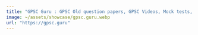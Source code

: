 ```yaml
---
title: "GPSC Guru : GPSC Old question papers, GPSC Videos, Mock tests, and More"
image: ~/assets/showcase/gpsc.guru.webp
url: "https://gpsc.guru"
---
```

